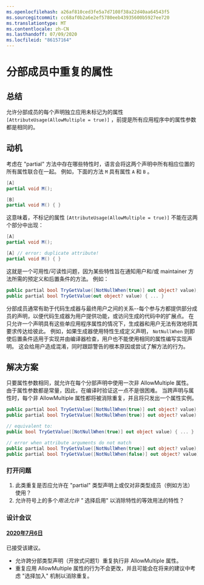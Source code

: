 ```yaml
---
ms.openlocfilehash: a26af810ced3fe5a7d7108f38a22d40aa64543f5
ms.sourcegitcommit: cc68af0b2a6e2ef5780eeb43935600b5927ee720
ms.translationtype: MT
ms.contentlocale: zh-CN
ms.lasthandoff: 07/09/2020
ms.locfileid: "86157164"
---
```

# <a name="repeated-attributes-in-partial-members"></a>分部成员中重复的属性

## <a name="summary"></a>总结

允许分部成员的每个声明独立应用未标记为的属性 `[AttributeUsage(AllowMultiple = true)]` ，前提是所有应用程序中的属性参数都是相同的。

## <a name="motivation"></a>动机

考虑在 "partial" 方法中存在哪些特性时，语言会将这两个声明中所有相应位置的所有属性联合在一起。 例如，下面的方法 `M` 具有属性 `A` 和 `B` 。

```cs
[A]
partial void M();

[B]
partial void M() { }
```

这意味着，不标记的属性 `[AttributeUsage(AllowMultiple = true)]` 不能在这两个部分中出现：

```cs
[A]
partial void M();

[A] // error: duplicate attribute!
partial void M() { }
```

这就是一个可用性/可读性问题，因为某些特性旨在通知用户和/或 maintainer 方法所需的预定义和后置条件的方法。 例如：

```cs
public partial bool TryGetValue([NotNullWhen(true)] out object? value);
public partial bool TryGetValue(out object? value) { ... }
```

分部成员通常有助于代码生成器与最终用户之间的关系--每个参与方都提供部分成员的声明，以便代码生成器为用户提供功能，或访问生成的代码中的扩展点。 在只允许一个声明具有这些单应用程序属性的情况下，生成器和用户无法有效地将其要求传达给彼此。 例如，如果生成器使用特性生成定义声明， `NotNullWhen` 则即使后置条件适用于实现并由编译器检查，用户也不能使用相同的属性编写实现声明。 这会给用户造成混淆，同时跟踪警告的根本原因或尝试了解方法的行为。

## <a name="solution"></a>解决方案

只要属性参数相同，就允许在每个分部声明中使用一次非 AllowMultiple 属性。 由于属性参数都是常量，因此，在编译时验证这一点不是很困难。 当跨声明与属性时，每个非 AllowMultiple 属性都将被消除重复，并且将只发出一个属性实例。

```cs
public partial bool TryGetValue([NotNullWhen(true)] out object? value);
public partial bool TryGetValue([NotNullWhen(true)] out object? value) { ... } // ok

// equivalent to:
public bool TryGetValue([NotNullWhen(true)] out object value) { ... }

// error when attribute arguments do not match
public partial bool TryGetValue([NotNullWhen(true)] out object? value);
public partial bool TryGetValue([NotNullWhen(false)] out object? value) { ... } // error
```

### <a name="open-questions"></a>打开问题

1. 此类重复是否应允许在 "partial" 类型声明上或仅对非类型成员（例如方法）使用？
2. 允许符号上的多个*用法允许 "* 选择启用" 以消除特性的等效用法的特性？

### <a name="design-meetings"></a>设计会议
#### <a name="6th-july-2020"></a>[2020年7月6日](/meetings/2020/LDM-2020-07-06.md#repeated-attributes-on-partial-members)
已接受该建议。
  - 允许跨分部类型声明（开放式问题1）重复执行非 AllowMultiple 属性。
  - 重复应用 AllowMultiple 属性的行为不会更改，并且可能会在将来的建议中考虑 "选择加入" 机制以消除重复。
